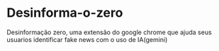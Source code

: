 # Desinforma-o-zero
Desinformação zero, uma extensão do google chrome que ajuda seus usuarios identificar fake news com o uso de IA(gemini)
